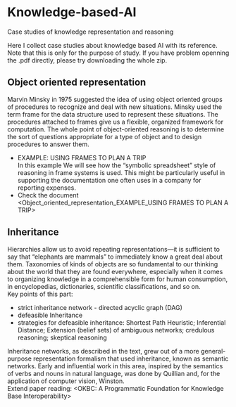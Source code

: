 # Knowledge-based-AI
Case studies of knowledge representation and reasoning

Here I collect case studies about knowledge based AI with its reference. Note that this is only for the purpose of study. If you have problem openning the .pdf directly, please try downloading the whole zip.

## Object oriented representation 
Marvin Minsky in 1975 suggested the idea of using object oriented groups of procedures to recognize and deal with new situations. Minsky used the term frame for the data structure used to represent these situations. The procedures attached to frames give us a flexible, organized framework for computation. The whole point of object-oriented reasoning is to determine the sort of questions appropriate for a type of object and to design procedures to answer them. <br>
* EXAMPLE: USING FRAMES TO PLAN A TRIP <br>
In this example We will see how the “symbolic spreadsheet” style of reasoning in frame systems is used. This might be particularly useful in supporting the documentation one often uses in a company for reporting expenses. <br>
* Check the document <Object_oriented_representation_EXAMPLE_USING FRAMES TO PLAN A TRIP>

## Inheritance
Hierarchies allow us to avoid repeating representations—it is sufficient to say that “elephants are mammals” to immediately know a great deal about them. Taxonomies of kinds of objects are so fundamental to our thinking about the world that they are found everywhere, especially when it comes to organizing knowledge in a comprehensible form for human consumption, in encyclopedias, dictionaries, scientific classifications, and so on.<br>
Key points of this part: <br>
* strict inheritance network - directed acyclic graph (DAG)<br>
* defeasible Inheritance <br>
* strategies for defeasible inheritance: Shortest Path Heuristic; Inferential Distance; Extension (belief sets) of ambiguous networks; credulous reasoning; skeptical reasoning <br>

Inheritance networks, as described in the text, grew out of a more general-purpose representation formalism that used inheritance, known as semantic networks. Early and influential work in this area, inspired by the semantics of verbs and nouns in natural language, was done by Quillian and, for the application of computer vision, Winston. <br>
Extend paper reading: <OKBC: A Programmatic Foundation for Knowledge Base Interoperability>

